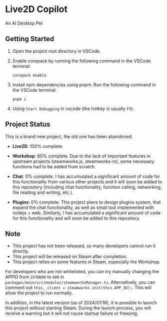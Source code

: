 # Live2D Copilot

An AI Desktop Pet

## Getting Started

1. Open the project root directory in VSCode.

2. Enable corepack by running the following command in the VSCode terminal:

   ```
   corepack enable
   ```

3. Install npm dependencies using pnpm. Run the following command in the VSCode terminal:

   ```
   pnpm i
   ```

4. Using `Start Debugging` in vscode (the hotkey is usually `F5`).

## Project Status

This is a brand new project, the old one has been abandoned.

- **Live2D**: 100% complete.

- **Workshop**: 80% complete. Due to the lack of important features in upstream projects (steamworks.js, steamworks-rs), some necessary functions had to be added from scratch.

- **Chat**: 0% complete. I has accumulated a significant amount of code for this functionality from various other projects and it will soon be added to this repository (including chat functionality, function calling, networking, file reading and writing, etc.).

- **Plugins**: 0% complete. This project plans to design plugins system, that expand the chat functionality, as well as small tool implemented with nodejs + web. Similarly, I has accumulated a significant amount of code for this functionality and will soon be added to this repository.

## Note

- This project has not been released, so many developers cannot run it directly.
- This project will be released on Steam after completion.
- This project relies on some features in Steam, especially the Workshop.

For developers who are not whitelisted, you can try manually changing the APPID from `2570090` to `480` in `packages/main/src/modules/steamworksManager.ts`.
Alternatively, you can comment out `this._client = steamworks.init(this.APP_ID);`.
This will allow the project to run normally.

In addition, in the latest version (as of 2024/01/16), it is possible to launch this project without starting Steam. During the launch process, you will receive a warning but it will not cause startup failure or freezing.
